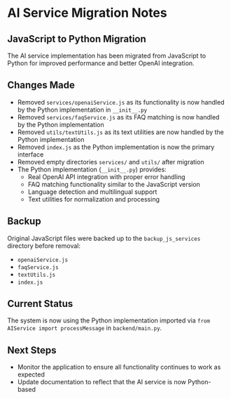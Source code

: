 # AI Service Migration Notes

## JavaScript to Python Migration

The AI service implementation has been migrated from JavaScript to Python for improved performance and better OpenAI integration.

## Changes Made

- Removed `services/openaiService.js` as its functionality is now handled by the Python implementation in `__init__.py`
- Removed `services/faqService.js` as its FAQ matching is now handled by the Python implementation
- Removed `utils/textUtils.js` as its text utilities are now handled by the Python implementation
- Removed `index.js` as the Python implementation is now the primary interface
- Removed empty directories `services/` and `utils/` after migration
- The Python implementation (`__init__.py`) provides:
  - Real OpenAI API integration with proper error handling
  - FAQ matching functionality similar to the JavaScript version
  - Language detection and multilingual support
  - Text utilities for normalization and processing

## Backup

Original JavaScript files were backed up to the `backup_js_services` directory before removal:
- `openaiService.js`
- `faqService.js`
- `textUtils.js`
- `index.js`

## Current Status

The system is now using the Python implementation imported via `from AIService import processMessage` in `backend/main.py`.

## Next Steps

- Monitor the application to ensure all functionality continues to work as expected
- Update documentation to reflect that the AI service is now Python-based 
